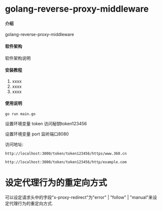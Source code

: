 # golang-reverse-proxy-middleware

#### 介绍

golang-reverse-proxy-middleware

#### 软件架构

软件架构说明

#### 安装教程

1. xxxx
2. xxxx
3. xxxx

#### 使用说明

```
go run main.go
```

设置环境变量 token 访问秘钥token123456

设置环境变量 port 监听端口8080

访问地址:

`http://localhost:3000/token/token123456/https/www.360.cn`

`http://localhost:3000/token/token123456/http/example.com`

# 设定代理行为的重定向方式

可以设定请求头中的字段"x-proxy-redirect"为"error" | "follow" |
"manual"来设定代理行为的重定向方式.
